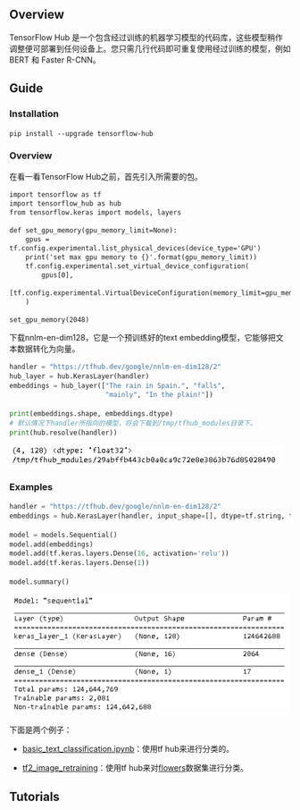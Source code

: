 ## Overview

TensorFlow Hub 是一个包含经过训练的机器学习模型的代码库，这些模型稍作调整便可部署到任何设备上。您只需几行代码即可重复使用经过训练的模型，例如 BERT 和 Faster R-CNN。

## Guide

### Installation

~~~shell
pip install --upgrade tensorflow-hub
~~~

### Overview

在看一看TensorFlow Hub之前，首先引入所需要的包。

~~~shell
import tensorflow as tf 
import tensorflow_hub as hub
from tensorflow.keras import models, layers

def set_gpu_memory(gpu_memory_limit=None):
    gpus = tf.config.experimental.list_physical_devices(device_type='GPU')
    print('set max gpu memory to {}'.format(gpu_memory_limit))
    tf.config.experimental.set_virtual_device_configuration(
        gpus[0],
        [tf.config.experimental.VirtualDeviceConfiguration(memory_limit=gpu_memory_limit)]
    )
    
set_gpu_memory(2048)    
~~~

下载nnlm-en-dim128，它是一个预训练好的text embedding模型，它能够把文本数据转化为向量。

~~~python
handler = "https://tfhub.dev/google/nnlm-en-dim128/2"
hub_layer = hub.KerasLayer(handler)
embeddings = hub_layer(["The rain in Spain.", "falls",
                        "mainly", "In the plain!"])

print(embeddings.shape, embeddings.dtype) 
# 默认情况下handler所指向的模型，将会下载到/tmp/tfhub_modules目录下。
print(hub.resolve(handler))
~~~

![image-20210203103134259](images/image-20210203103134259.png)

### Examples

~~~python
handler = "https://tfhub.dev/google/nnlm-en-dim128/2"
embeddings = hub.KerasLayer(handler, input_shape=[], dtype=tf.string, trainable=False)

model = models.Sequential()
model.add(embeddings)
model.add(tf.keras.layers.Dense(16, activation='relu'))
model.add(tf.keras.layers.Dense(1))

model.summary()
~~~

![image-20210203105423798](images/image-20210203105423798.png)

下面是两个例子：

- [basic_text_classification.ipynb](http://15.15.166.35:18888/notebooks/eipi10/xuxiangwen.github.io/_notes/05-ai/54-tensorflow/tensorflow_hub/basic_text_classification.ipynb)：使用tf hub来进行分类的。

- [tf2_image_retraining](http://15.15.166.35:18888/notebooks/eipi10/xuxiangwen.github.io/_notes/05-ai/54-tensorflow/tensorflow_hub/tf2_image_retraining.ipynb)：使用tf hub来对[flowers](https://www.tensorflow.org/datasets/catalog/tf_flowers)数据集进行分类。

## Tutorials

